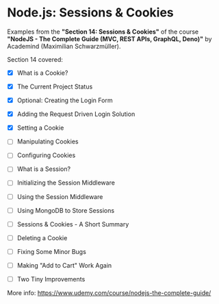 # Node.js: Sessions & Cookies

Examples from the **"Section 14: Sessions & Cookies"** of the course **"NodeJS - The Complete Guide (MVC, REST APIs, GraphQL, Deno)"** by Academind (Maximilian Schwarzmüller).

Section 14 covered:

- [x] What is a Cookie?
- [x] The Current Project Status
- [x] Optional: Creating the Login Form
- [x] Adding the Request Driven Login Solution
- [x] Setting a Cookie
- [ ] Manipulating Cookies
- [ ] Configuring Cookies
- [ ] What is a Session?
- [ ] Initializing the Session Middleware
- [ ] Using the Session Middleware
- [ ] Using MongoDB to Store Sessions
- [ ] Sessions & Cookies - A Short Summary
- [ ] Deleting a Cookie
- [ ] Fixing Some Minor Bugs
- [ ] Making "Add to Cart" Work Again
- [ ] Two Tiny Improvements



More info: https://www.udemy.com/course/nodejs-the-complete-guide/
